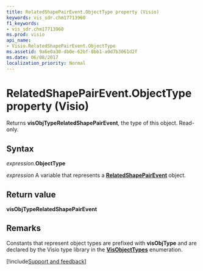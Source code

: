 ```yaml
---
title: RelatedShapePairEvent.ObjectType property (Visio)
keywords: vis_sdr.chm17713960
f1_keywords:
- vis_sdr.chm17713960
ms.prod: visio
api_name:
- Visio.RelatedShapePairEvent.ObjectType
ms.assetid: 9a6e0a30-db0e-62bf-8bb1-a0d7b3061d2f
ms.date: 06/08/2017
localization_priority: Normal
---
```



# RelatedShapePairEvent.ObjectType property (Visio)

Returns  **visObjTypeRelatedShapePairEvent**, the type of this object. Read-only.


## Syntax

_expression_.**ObjectType**

_expression_ A variable that represents a **[RelatedShapePairEvent](Visio.RelatedShapePairEvent.md)** object.


## Return value

 **visObjTypeRelatedShapePairEvent**


## Remarks

Constants that represent object types are prefixed with  **visObjType** and are declared by the Visio type library in the **[VisObjectTypes](Visio.VisObjectTypes.md)** enumeration.

[!include[Support and feedback](~/includes/feedback-boilerplate.md)]